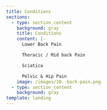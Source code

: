 ```yaml
---
title: Conditions
sections:
  - type: section_content
    background: gray
    title: Conditions
    content: |-
      Lower Back Pain

      Thoracic / Mid back Pain

      Sciatica

      Pelvic & Hip Pain
    image: /images/10.-back-pain.png
  - type: section_content
    background: gray
template: landing
---
```

